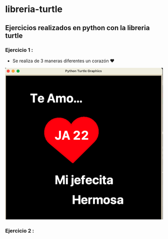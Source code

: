 # libreria-turtle
 

## Ejercicios realizados en python con la libreria turtle 


### Ejercicio 1 :

- Se realiza de 3 maneras diferentes un corazón :heart:

<img src="/img/corazon1.png" alt="corazon"/>

### Ejercicio 2 :
